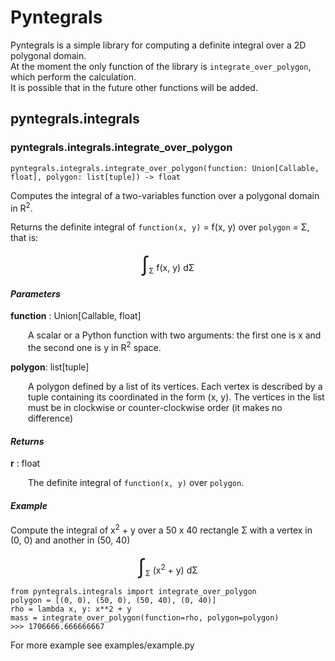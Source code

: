 # Pyntegrals
Pyntegrals is a simple library for computing a definite integral over a 2D polygonal domain.<br/>
At the moment the only function of the library is `integrate_over_polygon`, which perform the calculation.<br/>
It is possible that in the future other functions will be added.

## pyntegrals.integrals

### pyntegrals.integrals.integrate_over_polygon
    pyntegrals.integrals.integrate_over_polygon(function: Union[Callable, float], polygon: list[tuple]) -> float
 
Computes the integral of a two-variables function over a polygonal domain in R<sup>2</sup>.

Returns the definite integral of ``function(x, y)`` = f(x, y) over
``polygon`` = Σ, that is:
<div style="display: flex;justify-content: center;align-items: center;">
    <div style="display: inline-block"><span style="font-size: xx-large">∫</span><sub>Σ</sub> f(x, y) dΣ</div>
</div>

#### _Parameters_

**function** : Union[Callable, float]
<div style="margin-left: 2em;">
    A scalar or a Python function with two arguments: the first one is x and the
    second one is y in R<sup>2</sup> space.
</div>

**polygon**: list[tuple]
<div style="margin-left: 2em;">
    A polygon defined by a list of its vertices. Each vertex is
    described by a tuple containing its coordinated in the form (x, y).
    The vertices in the list must be in clockwise or
    counter-clockwise order (it makes no difference)
</div>

#### _Returns_

**r** : float
<div style="margin-left: 2em;">
    The definite integral of <code>function(x, y)</code> over <code>polygon</code>.
</div>

#### _Example_

Compute the integral of x<sup>2</sup> + y over a 50 x 40 rectangle Σ with a
vertex in (0, 0) and another in (50, 40)
<div style="display: flex;justify-content: center;align-items: center;">
    <div style="display: inline-block"><span style="font-size: xx-large">∫</span><sub>Σ</sub> (x<sup>2</sup> + y) dΣ</div>
</div>

    from pyntegrals.integrals import integrate_over_polygon
    polygon = [(0, 0), (50, 0), (50, 40), (0, 40)]
    rho = lambda x, y: x**2 + y
    mass = integrate_over_polygon(function=rho, polygon=polygon)
    >>> 1706666.666666667

For more example see examples/example.py

